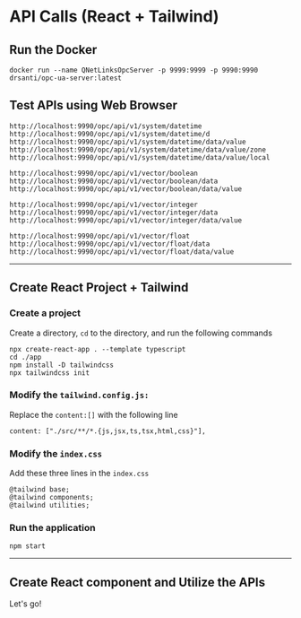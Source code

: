 # API Calls (React + Tailwind)

## Run the Docker
```
docker run --name QNetLinksOpcServer -p 9999:9999 -p 9990:9990 drsanti/opc-ua-server:latest
```

## Test APIs using Web Browser

```
http://localhost:9990/opc/api/v1/system/datetime
http://localhost:9990/opc/api/v1/system/datetime/d
http://localhost:9990/opc/api/v1/system/datetime/data/value
http://localhost:9990/opc/api/v1/system/datetime/data/value/zone
http://localhost:9990/opc/api/v1/system/datetime/data/value/local

http://localhost:9990/opc/api/v1/vector/boolean
http://localhost:9990/opc/api/v1/vector/boolean/data
http://localhost:9990/opc/api/v1/vector/boolean/data/value

http://localhost:9990/opc/api/v1/vector/integer
http://localhost:9990/opc/api/v1/vector/integer/data
http://localhost:9990/opc/api/v1/vector/integer/data/value

http://localhost:9990/opc/api/v1/vector/float
http://localhost:9990/opc/api/v1/vector/float/data
http://localhost:9990/opc/api/v1/vector/float/data/value

```

---

## Create React Project + Tailwind


### Create a project
Create a directory, `cd` to the directory, and run the following commands

```
npx create-react-app . --template typescript
cd ./app
npm install -D tailwindcss
npx tailwindcss init
```


### Modify the `tailwind.config.js:`
Replace the `content:[]` with the following line

`content: ["./src/**/*.{js,jsx,ts,tsx,html,css}"],`

### Modify the `index.css`
Add these three lines in the `index.css`
```
@tailwind base;
@tailwind components;
@tailwind utilities;
```

### Run the application
```
npm start
```

---

## Create React component and Utilize the APIs

Let's go!